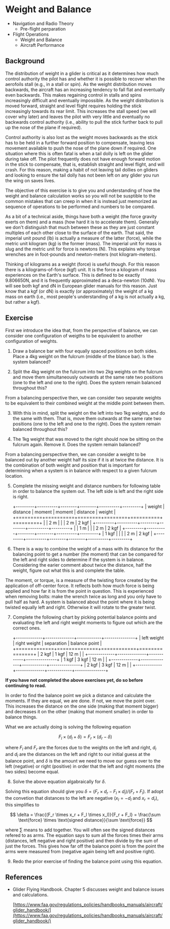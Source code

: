 # Weight and Balance

* Navigation and Radio Theory
  * Pre-flight perparation
* Flight Operations
  * Weight and Balance
  * Aircraft Performance

## Background

The distribution of weight in a glider is critical as it determines how much control authority the pilot has and
whether it is possible to recover when the aerofoils stall (e.g., in a stall or spin). As the weight distribution
moves backwards, the aircraft has an increasing tendency to fall flat and eventually even backwards. This makes
regaining control in stalls and spins increasingly difficult and eventually impossible. As the weight distribution
is moved forward, straight and level flight requires holding the stick increasingly towards its rear limit. This
increases the stall speed (we will cover why later) and leaves the pilot with very little and eventually no
backwards control authority (i.e., ability to pull the stick further back to pull up the nose of the plane if
required).

Control authority is also lost as the weight moves backwards as the stick has to be held in a further forward
position to compensate, leaving less movement available to push the nose of the plane down if required. One
situation where this is often fatal is when a tail dolly is left on the glider during take off. The pilot
frequently does not have enough forward motion in the stick to compensate, that is, establish straight and level
flight, and will crash. For this reason, making a habit of not leaving tail dollies on gliders and looking to
ensure the tail dolly has not been left on any glider you run the wing on saves lives.

The objective of this exercise is to give you and understanding of how the weight and balance calculation works so
you will not be susptible to the common mistakes that can creep in when it is instead just memorized as sequence of
operations to be performed and numbers to be compared.

As a bit of a technical aside, things have both a weight (the force gravity exerts on them) and a mass (how hard it
is to accelerate them). Generally we don't distinguish that much between these as they are just constant multiples
of each other close to the surface of the earth. That said, the imperial unit pound (lb) is actually a measure of
the latter (force), while the metric unit kilogram (kg) is the former (mass). The imperial unit for mass is slug
and the metric unit for force is newtons (N). This explains why torque wrenches are in foot-pounds and
newton-meters (not kilogram-meters).

Thinking of kilograms as a weight (force) is useful though. For this reason there is a kilograms-of-force (kgf)
unit.  It is the force a kilogram of mass experiences on the Earth's surface. This is defined to be exactly
$9.806650$N, and it is frequently approximated as a deca-newton ($10$dN). You will see both kgf and dN in European
glider manuals for this reason. Just know that a kgf (or dN) is exactly (or approximately) the weight of a kg mass
on earth (i.e., most people's understanding of a kg is not actually a kg, but rather a kgf).

## Exercise

First we introduce the idea that, from the perspective of balance, we can consider one configuration of weigths to
be equivalent to another configuration of weights.

1. Draw a balance bar with four equally spaced positions on both sides. Place a 4kg weight on the fulcrum (middle
   of the blance bar). Is the system balanced?

2. Split the 4kg weight on the fulcrum into two 2kg weights on the fulcrum and move them simultaneously outwards at
   the same rate two positions (one to the left and one to the right). Does the system remain balanced throughout
   this?

From a balancing perspective then, we can consider two separate weights to be equivalent to their combined weight
at the middle point between them.

3. With this in mind, split the weight on the left into two 1kg weights, and do the same with them. That is, move
   them outwards at the same rate two positions (one to the left and one to the right). Does the system remain
   balanced throughout this?

4. The 1kg weight that was moved to the right should now be sitting on the fulcrum again. Remove it. Does the
   system remain balanced?

From a balancing perspective then, we can consider a weight to be balanced out by another weight half its size if
it is at twice the distance. It is the combination of both weight and position that is important for determining
when a system is in balance with respect to a given fulcrum location.

5. Complete the missing weight and distance numbers for following table in order to balance the system out.  The
   left side is left and the right side is right.

   +---------+----------+--------+--------+----------+---------+
   | weight  | distance | moment | moment | distance | weight  |
   +=========+==========+========+========+==========+=========+
   |         |  $2$ m   |        |        |   $2$ m  | $2$ kgf |
   +---------+----------+--------+--------+----------+---------+
   |         |  $1$ m   |        |        |   $2$ m  | $2$ kgf |
   +---------+----------+--------+--------+----------+---------+
   | $1$ kgf |          |        |        |   $2$ m  | $2$ kgf |
   +---------+----------+--------+--------+----------+---------+

6. There is a way to combine the weight of a mass with its distance for the balancing point to get a number (the
   moment) that can be compared for the left and right sides to determine if the system is in balance. Considering
   the earier comment about twice the distance, half the weight, figure out what this is and complete the table.

The moment, or torque, is a measure of the twisting force created by the application of off-center force. It
reflects both how much force is being applied and how far it is from the point in question. This is experienced
when removing bolts: make the wrench twice as long and you only have to pull half as hard. A system is balanced
about the point where it is being twisted equally left and right. Otherwise it will rotate to the greater twist.

7. Complete the following chart by picking potential balance points and evaluating the left and right weight
   moments to figure out which are the correct ones.

   +-------------+--------------+------------+---------------+
   | left weight | right weight | separation | balance point |
   +=============+==============+============+===============+
   |    $2$ kgf  |    $1$ kgf   |   $12$ m   |               |
   +-------------+--------------+------------+---------------+
   |    $1$ kgf  |    $3$ kgf   |   $12$ m   |               |
   +-------------+--------------+------------+---------------+
   |    $2$ kgf  |    $3$ kgf   |   $12$ m   |               |
   +-------------+--------------+------------+---------------+

**If you have not completed the above exercises yet, do so before continuing to read.**

In order to find the balance point we pick a distance and calculate the moments. If they are equal, we are done. If
not, we move the point over. This increases the distance on the one side (making that moment bigger) and decreases
it on the other (making that moment smaller) in order to balance things.

What we are actually doing is solving the following equation

$$
F_l \times (d_l + \delta) = F_r \times (d_r - \delta)
$$

where $F_l$ and $F_r$ are the forces due to the weights on the left and right, $d_l$ and $d_l$ are the distances on
the left and right to our initial guess at the balance point, and $\delta$ is the amount we need to move our guess
over to the left (negative) or right (positive) in order that the left and right moments (the two sides) become
equal.

8. Solve the above equation algabraically for $\delta$.

Solving this equation should give you $\delta = (F_r \times d_r - F_l \times d_l) / (F_r + F_l)$. If adopt the
convetion that distances to the left are negative ($x_l = -d_l$ and $x_r = d_r$), this simplifies to

$$
\delta = \frac{(F_r \times x_r + F_l \times x_l)}{F_r + F_l} = \frac{\sum \text{force} \times \text{signed distance}}{\sum \text{force}}
$$

where $\sum$ means to add together. You will often see the signed distances refered to as arms. The equation says
to sum all the forces times their arms (distances, left negative and right positive) and then divide by the sum of
just the forces. This gives how far off the balance point is from the point the arms were measured from (negative
again being left and positive right).

9. Redo the prior exercise of finding the balance point using this equation.

## References

* [faa]: https://www.faa.gov/regulations_policies/handbooks_manuals/aircraft/glider_handbook/
  Glider Flying Handbook. Chapter 5 discusses weight and balance issues and calculations.

  [https://www.faa.gov/regulations_policies/handbooks_manuals/aircraft/glider_handbook/](https://www.faa.gov/regulations_policies/handbooks_manuals/aircraft/glider_handbook/)

